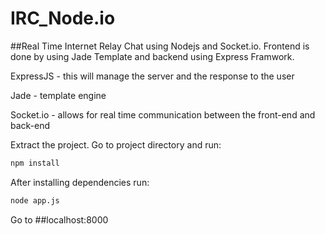 # IRC_Node.io
##Real Time Internet Relay Chat using Nodejs and Socket.io. Frontend is done by using Jade Template and backend using Express Framwork.

ExpressJS - this will manage the server and the response to the user

Jade - template engine

Socket.io - allows for real time communication between the front-end and back-end

Extract the project. Go to project directory and run:
```bash
npm install
```
After installing dependencies run:
```bash
node app.js
```

Go to ##localhost:8000
